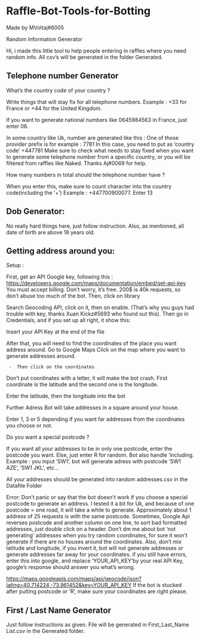 # Raffle-Bot-Tools-for-Botting

Made by MVoltaj#6005

Random Information Generator

Hi, i made this little tool to help people entering in raffles where you need random info.
All csv’s will be generated in the folder Generated.


## Telephone number Generator

What’s the country code of your country ?

Write things that will stay fix for all telephone numbers.
Example : +33 for France or +44 for the United Kingdom.

If you want to generate national numbers like 0645984563 in France, just enter 06.

In some country like Uk, number are generated like this :
One of those provider prefix is for example : 7781 
In this case, you need to put as ‘country code’ +447781 
Make sure to check what needs to stay fixed when you want to generate some telephone number from a specific country, or you will be filtered from raffles like Naked. 
Thanks Aj#0069 for help.

How many numbers in total should the telephone number have ?

When you enter this, make sure to count character into the country code(including the ‘+’)
Example : +447700900077. Enter 13






## Dob Generator:

No really hard things here, just follow instruction. Also, as mentioned, all date of birth are above 18 years old.

## Getting address around you:

Setup :

First, get an API Google key, following this : 
https://developers.google.com/maps/documentation/embed/get-api-key
You must accept billing. Don’t worry, it’s free.
200$ is 40k requests, so don’t abuse too much of the bot.
Then, click on library

Search Geocoding API, click on it, then on enable. (That’s why you guys had trouble with key, thanks Xuan Kickz#5693 who found out this).
Then go in Credentials, and if you set up all right, it show this:

Insert your API Key at the end of the file



After that, you will need to find the coordinates of the place you want address around.
Go to Google Maps
Click on the map where you want to generate addresses around.

     -	Then click on the coordinates

Don’t put coordinates with a letter, it will make the bot crash.
First coordinate is the latitude and the second one is the longitude.

Enter the latitude, then the longitude into the bot

Further Adress
Bot will take addresses in a square around your house.

Enter 1, 3 or 5 depending if you want far addresses from the coordinates you choose or not.

Do you want a special postcode ?

If you want all your addresses to be in only one postcode, enter the postcode you want. Else, just enter R for random.
Bot also handle ‘including. 
Example : you input ‘SW1’, bot will generate adress with postcode ‘SW1 AZE’, ‘SW1 JKL’, etc…

All your addresses should be generated into random addresses.csv in the Datafile Folder

Error: 
Don’t panic or say that the bot doesn't work if you choose a special postcode to generate an address. I tested it a bit for Uk, and because of one postcode = one road, it will take a while to generate. Approximately about 1 address of 25 requests is with the same postcode.
Sometimes, Google Api reverses postcode and another column on one line, to sort bad formatted addresses, just double click on a header. 
Don’t dm me about bot ‘not generating’ addresses when you try random coordinates, for sure it won't generate if there are no houses around the coordinates. Also, don’t mix latitude and longitude, if you invert it, bot will not generate addresses or generate addresses far away for your coordinates.
if you still have errors, enter this into google, and replace ‘YOUR_API_KEY’by your real API Key, google’s response should answer you what’s wrong.

https://maps.googleapis.com/maps/api/geocode/json?latlng=40.714224,-73.961452&key=YOUR_API_KEY
If the bot is stucked after putting postcode or ‘R’, make sure your coordinates are right please.




## First / Last Name Generator

Just follow instructions as given.
File will be generated in First_Last_Name List.csv in the Generated folder.








